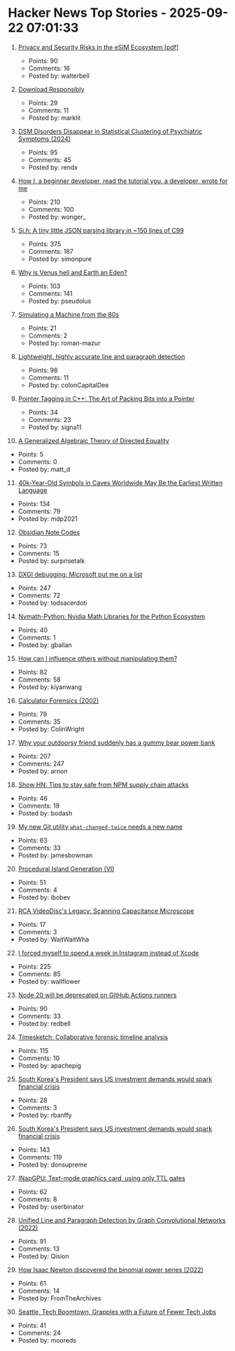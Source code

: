 # Hacker News Top Stories - 2025-09-22 07:01:33

1. [Privacy and Security Risks in the eSIM Ecosystem [pdf]](https://www.usenix.org/system/files/usenixsecurity25-motallebighomi.pdf)
   - Points: 90
   - Comments: 16
   - Posted by: walterbell

2. [Download Responsibly](https://blog.geofabrik.de/index.php/2025/09/10/download-responsibly/)
   - Points: 29
   - Comments: 11
   - Posted by: marklit

3. [DSM Disorders Disappear in Statistical Clustering of Psychiatric Symptoms (2024)](https://www.psychiatrymargins.com/p/traditional-dsm-disorders-dissolve?r=2wyot6&triedRedirect=true)
   - Points: 95
   - Comments: 45
   - Posted by: rendx

4. [How I, a beginner developer, read the tutorial you, a developer, wrote for me](https://anniemueller.com/posts/how-i-a-non-developer-read-the-tutorial-you-a-developer-wrote-for-me-a-beginner)
   - Points: 210
   - Comments: 100
   - Posted by: wonger_

5. [Sj.h: A tiny little JSON parsing library in ~150 lines of C99](https://github.com/rxi/sj.h)
   - Points: 375
   - Comments: 187
   - Posted by: simonpure

6. [Why is Venus hell and Earth an Eden?](https://www.quantamagazine.org/why-is-venus-hell-and-earth-an-eden-20250915/)
   - Points: 103
   - Comments: 141
   - Posted by: pseudolus

7. [Simulating a Machine from the 80s](https://rmazur.io/blog/fahivets.html)
   - Points: 21
   - Comments: 2
   - Posted by: roman-mazur

8. [Lightweight, highly accurate line and paragraph detection](https://arxiv.org/abs/2203.09638)
   - Points: 98
   - Comments: 11
   - Posted by: colonCapitalDee

9. [Pointer Tagging in C++: The Art of Packing Bits into a Pointer](https://vectrx.substack.com/p/pointer-tagging-in-c-the-art-of-packing)
   - Points: 34
   - Comments: 23
   - Posted by: signa11

10. [A Generalized Algebraic Theory of Directed Equality](https://jacobneu.phd/)
   - Points: 5
   - Comments: 0
   - Posted by: matt_d

11. [40k-Year-Old Symbols in Caves Worldwide May Be the Earliest Written Language](https://www.openculture.com/2025/09/40000-year-old-symbols-found-in-caves-worldwide-may-be-the-earliest-written-language.html)
   - Points: 134
   - Comments: 79
   - Posted by: mdp2021

12. [Obsidian Note Codes](https://ezhik.jp/obsidian/note-codes/)
   - Points: 73
   - Comments: 15
   - Posted by: surprisetalk

13. [DXGI debugging: Microsoft put me on a list](https://slugcat.systems/post/25-09-21-dxgi-debugging-microsoft-put-me-on-a-list/)
   - Points: 247
   - Comments: 72
   - Posted by: todsacerdoti

14. [Nvmath-Python: Nvidia Math Libraries for the Python Ecosystem](https://github.com/NVIDIA/nvmath-python)
   - Points: 40
   - Comments: 1
   - Posted by: gballan

15. [How can I influence others without manipulating them?](https://andiroberts.com/leadership-questions/how-to-influence-others-without-manipulating)
   - Points: 82
   - Comments: 58
   - Posted by: kiyanwang

16. [Calculator Forensics (2002)](https://www.rskey.org/~mwsebastian/miscprj/results.htm)
   - Points: 79
   - Comments: 35
   - Posted by: ColinWright

17. [Why your outdoorsy friend suddenly has a gummy bear power bank](https://www.theverge.com/tech/781387/backpacking-ultralight-haribo-power-bank)
   - Points: 207
   - Comments: 247
   - Posted by: arnon

18. [Show HN: Tips to stay safe from NPM supply chain attacks](https://github.com/bodadotsh/npm-security-best-practices)
   - Points: 46
   - Comments: 19
   - Posted by: bodash

19. [My new Git utility `what-changed-twice` needs a new name](https://blog.plover.com/2025/09/21/#what-changed-twice)
   - Points: 63
   - Comments: 33
   - Posted by: jamesbowman

20. [Procedural Island Generation (VI)](https://brashandplucky.com/2025/09/28/procedural-island-generation-vi.html)
   - Points: 51
   - Comments: 4
   - Posted by: ibobev

21. [RCA VideoDisc's Legacy: Scanning Capacitance Microscope](https://spectrum.ieee.org/rca-videodisc)
   - Points: 17
   - Comments: 3
   - Posted by: WaitWaitWha

22. [I forced myself to spend a week in Instagram instead of Xcode](https://www.pixelpusher.club/p/i-forced-myself-to-spend-a-week-in)
   - Points: 225
   - Comments: 85
   - Posted by: wallflower

23. [Node 20 will be deprecated on GitHub Actions runners](https://github.blog/changelog/2025-09-19-deprecation-of-node-20-on-github-actions-runners/)
   - Points: 90
   - Comments: 33
   - Posted by: redbell

24. [Timesketch: Collaborative forensic timeline analysis](https://github.com/google/timesketch)
   - Points: 115
   - Comments: 10
   - Posted by: apachepig

25. [South Korea's President says US investment demands would spark financial crisis](https://www.reuters.com/world/china/south-koreas-president-lee-says-us-investment-demands-would-spark-financial-2025-09-21/)
   - Points: 28
   - Comments: 3
   - Posted by: rbanffy

26. [South Korea's President says US investment demands would spark financial crisis](https://www.cnbc.com/2025/09/21/south-koreas-president-lee-trump-investment-financial-crisis.html)
   - Points: 143
   - Comments: 119
   - Posted by: donsupreme

27. [INapGPU: Text-mode graphics card, using only TTL gates](https://github.com/Leoneq/iNapGPU)
   - Points: 62
   - Comments: 8
   - Posted by: userbinator

28. [Unified Line and Paragraph Detection by Graph Convolutional Networks (2022)](https://arxiv.org/abs/2503.05136)
   - Points: 91
   - Comments: 13
   - Posted by: Qision

29. [How Isaac Newton discovered the binomial power series (2022)](https://www.quantamagazine.org/how-isaac-newton-discovered-the-binomial-power-series-20220831/)
   - Points: 61
   - Comments: 14
   - Posted by: FromTheArchives

30. [Seattle, Tech Boomtown, Grapples with a Future of Fewer Tech Jobs](https://www.wsj.com/tech/seattle-tech-amazon-microsoft-jobs-95f2db27)
   - Points: 41
   - Comments: 24
   - Posted by: mooreds


